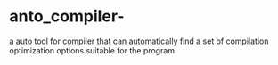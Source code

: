 # anto_compiler-
a auto tool for compiler that can automatically find a set of compilation optimization options suitable for the program
